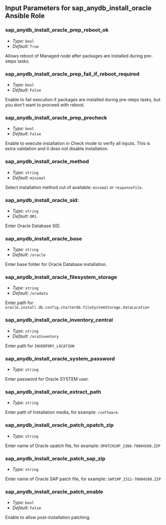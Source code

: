 ## Input Parameters for sap_anydb_install_oracle Ansible Role
<!-- BEGIN Role Input Parameters -->

### sap_anydb_install_oracle_prep_reboot_ok

- _Type:_ `bool`
- _Default:_ `True`

Allows reboot of Managed node after packages are installed during pre-steps tasks.

### sap_anydb_install_oracle_prep_fail_if_reboot_required

- _Type:_ `bool`
- _Default:_ `False`

Enable to fail execution if packages are installed during pre-steps tasks, but you don't want to proceed with reboot. 

### sap_anydb_install_oracle_prep_precheck

- _Type:_ `bool`
- _Default:_ `False`

Enable to execute installation in Check mode to verify all inputs. This is extra validation and it does not disable installation.

### sap_anydb_install_oracle_method

- _Type:_ `string`
- _Default:_ `minimal`

Select installation method out of available: `minimal` or `responsefile`.

### sap_anydb_install_oracle_sid: 

- _Type:_ `string`
- _Default:_ `OR1`

Enter Oracle Database SID.

### sap_anydb_install_oracle_base

- _Type:_ `string`
- _Default:_ `/oracle`

Enter base folder for Oracle Database installation.

### sap_anydb_install_oracle_filesystem_storage

- _Type:_ `string`
- _Default:_ `/oradata`

Enter path for `oracle.install.db.config.starterdb.fileSystemStorage.dataLocation`

### sap_anydb_install_oracle_inventory_central

- _Type:_ `string`
- _Default:_ `/oraInventory`

Enter path for `INVENTORY_LOCATION`

### sap_anydb_install_oracle_system_password

- _Type:_ `string`

Enter password for Oracle SYSTEM user.

### sap_anydb_install_oracle_extract_path

- _Type:_ `string`

Enter path of Installation media, for example: `/software`.

### sap_anydb_install_oracle_patch_opatch_zip

- _Type:_ `string`

Enter name of Oracle opatch file, for example: `OPATCH19P_2308-70004508.ZIP`

### sap_anydb_install_oracle_patch_sap_zip 

- _Type:_ `string`

Enter name of Oracle SAP patch file, for example: `SAP19P_2311-70004508.ZIP`

### sap_anydb_install_oracle_patch_enable

- _Type:_ `bool`
- _Default:_ `False`

Enable to allow post-installation patching.

<!-- END Role Input Parameters -->